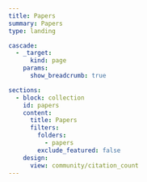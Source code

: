 ```yaml
---
title: Papers
summary: Papers
type: landing

cascade:
  - _target:
      kind: page
    params:
      show_breadcrumb: true

sections:
  - block: collection
    id: papers
    content:
      title: Papers
      filters:
        folders:
          - papers
        exclude_featured: false
    design:
      view: community/citation_count
---
```

